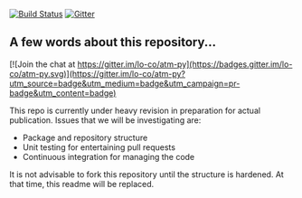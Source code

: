 [![Build Status](https://travis-ci.org/lo-co/atm-py.svg?branch=master)](https://travis-ci.org/lo-co/atm-py)
[![Gitter](https://badges.gitter.im/lo-co/atm-py.svg)](https://gitter.im/lo-co/atm-py?utm_source=badge&utm_medium=badge&utm_campaign=pr-badge)

## A few words about this repository...

[![Join the chat at https://gitter.im/lo-co/atm-py](https://badges.gitter.im/lo-co/atm-py.svg)](https://gitter.im/lo-co/atm-py?utm_source=badge&utm_medium=badge&utm_campaign=pr-badge&utm_content=badge)

This repo is currently under heavy revision in preparation for actual publication.  Issues that we will be investigating are:

* Package and repository structure
* Unit testing for entertaining pull requests
* Continuous integration for managing the code

It is not advisable to fork this repository until the structure is hardened.  At that time, this readme will be replaced.
